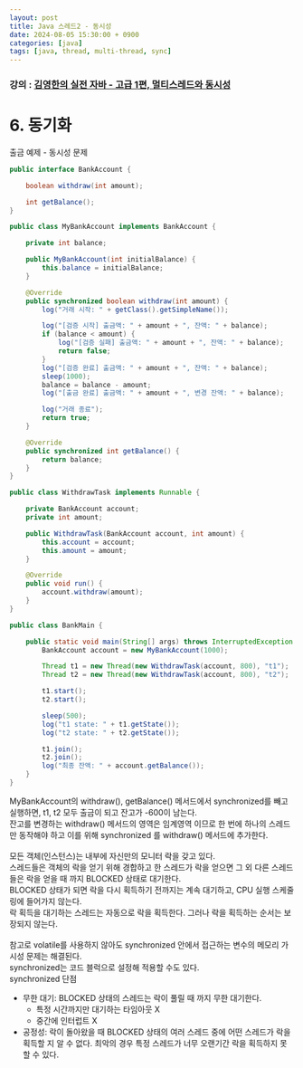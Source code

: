 ```yaml
---
layout: post
title: Java 스레드2 - 동시성
date: 2024-08-05 15:30:00 + 0900
categories: [java]
tags: [java, thread, multi-thread, sync]
---
```

### 강의 : [김영한의 실전 자바 - 고급 1편, 멀티스레드와 동시성](https://www.inflearn.com/course/%EA%B9%80%EC%98%81%ED%95%9C%EC%9D%98-%EC%8B%A4%EC%A0%84-%EC%9E%90%EB%B0%94-%EA%B3%A0%EA%B8%89-1/dashboard)

# 6. 동기화

출금 예제 - 동시성 문제

```java
public interface BankAccount {

    boolean withdraw(int amount);

    int getBalance();
}

public class MyBankAccount implements BankAccount {

    private int balance;

    public MyBankAccount(int initialBalance) {
        this.balance = initialBalance;
    }

    @Override
    public synchronized boolean withdraw(int amount) {
        log("거래 시작: " + getClass().getSimpleName());

        log("[검증 시작] 출금액: " + amount + ", 잔액: " + balance);
        if (balance < amount) {
            log("[검증 실패] 출금액: " + amount + ", 잔액: " + balance);
            return false;
        }
        log("[검증 완료] 출금액: " + amount + ", 잔액: " + balance);
        sleep(1000);
        balance = balance - amount;
        log("[출금 완료] 출금액: " + amount + ", 변경 잔액: " + balance);

        log("거래 종료");
        return true;
    }

    @Override
    public synchronized int getBalance() {
        return balance;
    }
}

public class WithdrawTask implements Runnable {

    private BankAccount account;
    private int amount;

    public WithdrawTask(BankAccount account, int amount) {
        this.account = account;
        this.amount = amount;
    }

    @Override
    public void run() {
        account.withdraw(amount);
    }
}

public class BankMain {

    public static void main(String[] args) throws InterruptedException {
        BankAccount account = new MyBankAccount(1000);

        Thread t1 = new Thread(new WithdrawTask(account, 800), "t1");
        Thread t2 = new Thread(new WithdrawTask(account, 800), "t2");

        t1.start();
        t2.start();

        sleep(500);
        log("t1 state: " + t1.getState());
        log("t2 state: " + t2.getState());

        t1.join();
        t2.join();
        log("최종 잔액: " + account.getBalance());
    }
}
```

MyBankAccount의 withdraw(), getBalance() 메서드에서 synchronized를 빼고 실행하면, t1, t2 모두 출금이 되고 잔고가 -600이 남는다.   
잔고를 변경하는 withdraw() 메서드의 영역은 임계영역 이므로 한 번에 하나의 스레드만 동작해야 하고 이를 위해 synchronized 를 withdraw() 메서드에 추가한다.   
<br/>
모든 객체(인스턴스)는 내부에 자신만의 모니터 락을 갖고 있다.   
스레드들은 객체의 락을 얻기 위해 경합하고 한 스레드가 락을 얻으면 그 외 다른 스레드들은 락을 얻을 때 까지 BLOCKED 상태로 대기한다.    
BLOCKED 상태가 되면 락을 다시 획득하기 전까지는 계속 대기하고, CPU 실행 스케줄링에 들어가지 않는다.   
락 획득을 대기하는 스레드는 자동으로 락을 획득한다. 그러나 락을 획득하는 순서는 보장되지 않는다.   
<br/>
참고로 volatile를 사용하지 않아도 synchronized 안에서 접근하는 변수의 메모리 가시성 문제는 해결된다.    
synchronized는 코드 블럭으로 설정해 적용할 수도 있다.
<br/>
synchronized 단점
- 무한 대기: BLOCKED 상태의 스레드는 락이 풀릴 때 까지 무한 대기한다.
  - 특정 시간까지만 대기하는 타임아웃 X
  - 중간에 인터럽트 X
- 공정성: 락이 돌아왔을 때 BLOCKED 상태의 여러 스레드 중에 어떤 스레드가 락을 획득할 지 알 수 없다. 최악의 경우 특정 스레드가 너무 오랜기간 락을 획득하지 못할 수 있다.
